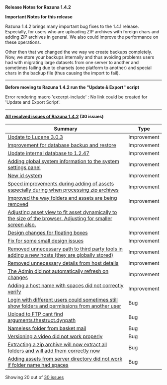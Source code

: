 **Release Notes for Razuna 1.4.2**

**Important Notes for this release**

Razuna 1.4.2 brings many important bug fixes to the 1.4.1 release. Especially, for users who are uploading ZIP archives with foreign chars and adding ZIP archives in general. We also could improve the performance on these operations.

Other then that we changed the we way we create backups completely. Now, we store your backups internally and thus avoiding problems users had with migrating large datasets from one server to another and sometimes failing due to charsets (one platform to another) and special chars in the backup file (thus causing the import to fail). 

___

**Before moving to Razuna 1.4.2 run the "Update & Export" script**

Error rendering macro 'excerpt-include' : No link could be created for 'Update and Export Script'.

___

**[All resolved issues of Razuna 1.4.2](http://issues.razuna.com/secure/IssueNavigator.jspa?reset=true&jqlQuery=fixVersion%20=%20%221.4.2%22%20AND%20project%20=%20RAZ%20ORDER%20BY%20issuetype%20DESC,%20key%20DESC&tempMax=1000&src=confmacro) (30 issues)**

|Summary|Type|
|-------|----|
|[Update to Lucene 3.0.3 ](http://issues.razuna.com/browse/RAZ-725?src=confmacro)|Improvement  |
|[Improvement for database backup and restore ](http://issues.razuna.com/browse/RAZ-720?src=confmacro)|Improvement  |
|[Update internal database to 1.2.47 ](http://issues.razuna.com/browse/RAZ-719?src=confmacro)|Improvement  |
|[Adding global system information to the system settings panel ](http://issues.razuna.com/browse/RAZ-718?src=confmacro)|Improvement  |
|[New id system ](http://issues.razuna.com/browse/RAZ-716?src=confmacro)|Improvement  |
|[Speed improvements during adding of assets especially during when processing zip archives ](http://issues.razuna.com/browse/RAZ-715?src=confmacro)|Improvement  |
|[Improved the way folders and assets are being removed ](http://issues.razuna.com/browse/RAZ-714?src=confmacro)|Improvement  |
|[Adjusting asset view to fit asset dynamically to the size of the browser. Adjusting for smaller screen also. ](http://issues.razuna.com/browse/RAZ-710?src=confmacro)|Improvement  |
|[Design changes for floating boxes ](http://issues.razuna.com/browse/RAZ-708?src=confmacro)|Improvement  |
|[Fix for some small design issues ](http://issues.razuna.com/browse/RAZ-703?src=confmacro)|Improvement  |
|[Removed unnecessary path to third party tools in adding a new hosts (they are globally stored) ](http://issues.razuna.com/browse/RAZ-700?src=confmacro)|Improvement  |
|[Removed unnecessary details from host details ](http://issues.razuna.com/browse/RAZ-699?src=confmacro)|Improvement  |
|[The Admin did not automatically refresh on changes ](http://issues.razuna.com/browse/RAZ-698?src=confmacro)|Improvement  |
|[Adding a host name with spaces did not correctly verify ](http://issues.razuna.com/browse/RAZ-697?src=confmacro)|Improvement  |
|[Login with different users could sometimes still show folders and permissions from another user ](http://issues.razuna.com/browse/RAZ-726?src=confmacro)|Bug |
|[Upload to FTP cant find arguments.thestruct.dynpath ](http://issues.razuna.com/browse/RAZ-724?src=confmacro)|Bug |
|[Nameless folder from basket mail ](http://issues.razuna.com/browse/RAZ-723?src=confmacro)|Bug |
|[Versioning a video did not work properly ](http://issues.razuna.com/browse/RAZ-713?src=confmacro)|Bug |
|[Extracting a zip archive will now extract all folders and will add them correctly now ](http://issues.razuna.com/browse/RAZ-712?src=confmacro)|Bug |
|[Adding assets from server directory did not work if folder name had spaces ](http://issues.razuna.com/browse/RAZ-711?src=confmacro)|Bug |

Showing 20 out of [30 issues](http://issues.razuna.com/secure/IssueNavigator.jspa?reset=true&jqlQuery=fixVersion%20=%20%221.4.2%22%20AND%20project%20=%20RAZ%20ORDER%20BY%20issuetype%20DESC,%20key%20DESC&tempMax=1000&src=confmacro)
